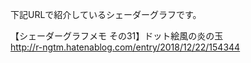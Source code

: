 下記URLで紹介しているシェーダーグラフです。<br>

【シェーダーグラフメモ その31】ドット絵風の炎の玉
<br>
http://r-ngtm.hatenablog.com/entry/2018/12/22/154344